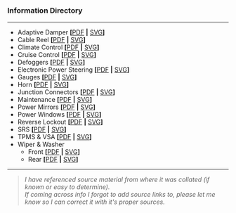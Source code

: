 ### Information Directory ###
---
* Adaptive Damper **[**[PDF](Adaptive%20Damper.pdf) **|** [SVG](Adaptive%20Damper.svg)**]**
* Cable Reel **[**[PDF](Cable%20Reel%20%28Clock%20Spring%29.pdf) **|** [SVG](Cable%20Reel%20%28Clock%20Spring%29.svg)**]**
* Climate Control **[**[PDF](Climate%20Control.pdf) **|** [SVG](Climate%20Control.svg)**]**
* Cruise Control **[**[PDF](Cruise%20Control.pdf) **|** [SVG](Cruise%20Control.svg)**]**
* Defoggers **[**[PDF](Defoggers.pdf) **|** [SVG](Defoggers.pdf)**]**
* Electronic Power Steering **[**[PDF](Electronic%20Power%20Steering.pdf) **|** [SVG](Electronic%20Power%20Steering.svg)**]**
* Gauges **[**[PDF](Gauges.pdf) **|** [SVG](Gauges.svg)**]**
* Horn **[**[PDF](Horn.pdf) **|** [SVG](Horn.svg)**]**
* Junction Connectors **[**[PDF](Junction%20Connectors.pdf) **|** [SVG](Junction%20Connectors.svg)**]**
* Maintenance **[**[PDF](Maintenance.pdf) **|** [SVG](Maintenance.svg)**]**
* Power Mirrors **[**[PDF](Power%20Mirrors.pdf) **|** [SVG](Power%20Mirrors.svg)**]**
* Power Windows **[**[PDF](Power%20Windows.pdf) **|** [SVG](Power%20Windows.svg)**]**
* Reverse Lockout **[**[PDF](Reverse%20Lockout.pdf) **|** [SVG](Reverse%20Lockout.svg)**]**
* SRS **[**[PDF](SRS.pdf) **|** [SVG](SRS.svg)**]**
* TPMS & VSA **[**[PDF](TPMS%20%26%20VSA.pdf) **|** [SVG](TPMS%20%26%20VSA.svg)**]**
* Wiper & Washer
  * Front **[**[PDF](Wiper%20%26%20Washer%20%28Front%29.pdf) **|** [SVG](Wiper%20%26%20Washer%20%28Front%29.svg)**]**
  * Rear **[**[PDF](Wiper%20%26%20Washer%20%28Rear%29.pdf) **|** [SVG](Wiper%20%26%20Washer%20%28Rear%29.svg)**]**
---
> _I have referenced source material from where it was collated (if known or easy to determine). <br>If coming across info I forgot to add source links to, please let me know so I can correct it with it's proper sources._   
